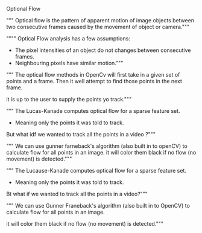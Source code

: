 Optional Flow 

""" Optical flow is the pattern of apparent motion of image objects between two consecutive frames caused
 by the movement of object or camera."""

"""" Optical Flow analysis has a few assumptions:

- The pixel intensities of an object do not changes between consecutive frames.
- Neighbouring pixels have similar motion."""

""" The optical flow methods in OpenCv will first take in a given set of points and a frame.
Then it well attempt to find those points in the next frame.

it is up to the user to supply the points yo track."""

""" The Lucas-Kanade computes optical flow for a sparse feature set.
- Meaning only the points it was told to track.

But what idf we wanted to track all the points in a video ?"""

""" We can use gunner farneback's algorithm (also built in to openCV) to calculate 
flow for all points in an image.
it will color them black if no flow (no movement) is detected."""

""" The Lucause-Kanade computes optical flow for a sparse feature set.
- Meaning only the points it was told to track.

Bt what if we wanted to track all the points in a video?"""

""" We can use Gunner Franeback's algorithm (also built in to OpenCV) to calculate flow
for all points in an image.

it will color them black if no flow (no movement) is detected."""